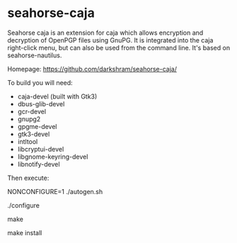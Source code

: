 # seahorse-caja
Seahorse caja is an extension for caja which allows encryption
and decryption of OpenPGP files using GnuPG. It is integrated
into the caja right-click menu, but can also be used from the
command line. It's based on seahorse-nautilus.

Homepage: https://github.com/darkshram/seahorse-caja/

To build you will need:

* caja-devel (built with Gtk3)
* dbus-glib-devel
* gcr-devel
* gnupg2
* gpgme-devel
* gtk3-devel
* intltool
* libcryptui-devel
* libgnome-keyring-devel
* libnotify-devel

Then execute:

NONCONFIGURE=1 ./autogen.sh

./configure

make

make install

